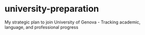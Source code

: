# university-preparation
My strategic plan to join University of Genova - Tracking academic, language, and professional progress
